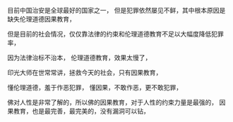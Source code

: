目前中国治安是全球最好的国家之一，
但是犯罪依然屡见不鲜，其中根本原因是缺失伦理道德因果教育，

但是目前的社会情况，仅仅靠法律的约束和伦理道德教育不足以大幅度降低犯罪率，

因为法律治标不治本，
伦理道德教育，效果太慢了，

印光大师在世常常讲，拯救今天的社会，只有因果教育，

懂伦理道德，羞于作恶犯罪，
懂因果，不敢作恶，更不敢犯罪，

佛对人性是非常了解的，所以佛的因果教育，对于人性的约束力量是最强的，
因果教育，也是最完善，最完美的，没有漏洞可以钻，
